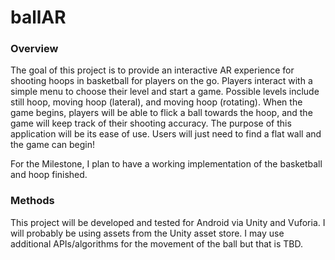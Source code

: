# ballAR

### Overview

The goal of this project is to provide an interactive AR experience for shooting hoops in basketball for players on the go. Players interact with a simple menu to choose their level and start a game. Possible levels include still hoop, moving hoop (lateral), and moving hoop (rotating). When the game begins, players will be able to flick a ball towards the hoop, and the game will keep track of their shooting accuracy. The purpose of this application will be its ease of use. Users will just need to find a flat wall and the game can begin!

For the Milestone, I plan to have a working implementation of the basketball and hoop finished. 

### Methods
This project will be developed and tested for Android via Unity and Vuforia. I will probably be using assets from the Unity asset store. I may use additional APIs/algorithms for the movement of the ball but that is TBD.